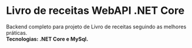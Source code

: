 # Livro de receitas WebAPI .NET Core

Backend completo para projeto de Livro de receitas seguindo as melhores práticas.<br>
**Tecnologias: .NET Core e MySql.**
